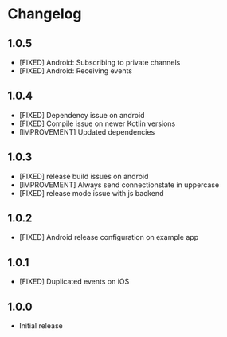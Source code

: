 # Changelog

## 1.0.5

* [FIXED] Android: Subscribing to private channels
* [FIXED] Android: Receiving events

## 1.0.4

* [FIXED] Dependency issue on android
* [FIXED] Compile issue on newer Kotlin versions
* [IMPROVEMENT] Updated dependencies

## 1.0.3

* [FIXED] release build issues on android
* [IMPROVEMENT] Always send connectionstate in uppercase
* [FIXED] release mode issue with js backend

## 1.0.2

* [FIXED] Android release configuration on example app

## 1.0.1

* [FIXED] Duplicated events on iOS

## 1.0.0

* Initial release
